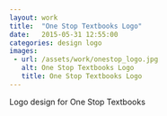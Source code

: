 ```yaml
---
layout: work
title:  "One Stop Textbooks Logo"
date:   2015-05-31 12:55:00
categories: design logo
images: 
 - url: /assets/work/onestop_logo.jpg
   alt: One Stop Textbooks Logo
   title: One Stop Textbooks Logo
---
```

Logo design for One Stop Textbooks 

<!--more-->